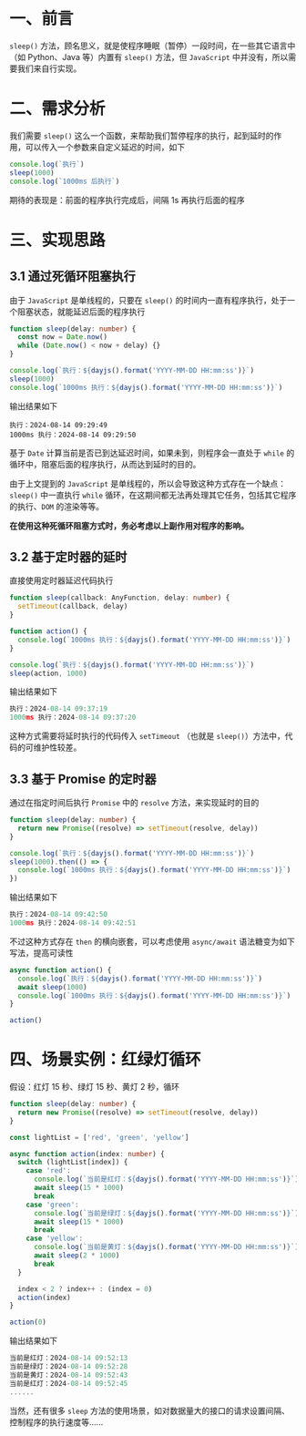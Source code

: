 # 一、前言

`sleep()` 方法，顾名思义，就是使程序睡眠（暂停）一段时间，在一些其它语言中（如 Python、Java 等）内置有 `sleep()` 方法，但 `JavaScript` 中并没有，所以需要我们来自行实现。

# 二、需求分析

我们需要 `sleep()` 这么一个函数，来帮助我们暂停程序的执行，起到延时的作用，可以传入一个参数来自定义延迟的时间，如下

```typescript
console.log(`执行`)
sleep(1000)
console.log(`1000ms 后执行`)
```

期待的表现是：前面的程序执行完成后，间隔 1s 再执行后面的程序

# 三、实现思路

## 3.1 通过死循环阻塞执行

由于 `JavaScript` 是单线程的，只要在 `sleep()` 的时间内一直有程序执行，处于一个阻塞状态，就能延迟后面的程序执行

```typescript
function sleep(delay: number) {
  const now = Date.now()
  while (Date.now() < now + delay) {}
}

console.log(`执行：${dayjs().format('YYYY-MM-DD HH:mm:ss')}`)
sleep(1000)
console.log(`1000ms 执行：${dayjs().format('YYYY-MM-DD HH:mm:ss')}`)
```

输出结果如下

```ty
执行：2024-08-14 09:29:49
1000ms 执行：2024-08-14 09:29:50
```

基于 `Date` 计算当前是否已到达延迟时间，如果未到，则程序会一直处于 `while` 的循环中，阻塞后面的程序执行，从而达到延时的目的。

由于上文提到的 `JavaScript` 是单线程的，所以会导致这种方式存在一个缺点：`sleep()` 中一直执行 `while` 循环，在这期间都无法再处理其它任务，包括其它程序的执行、`DOM` 的渲染等等。

**在使用这种死循环阻塞方式时，务必考虑以上副作用对程序的影响。**

## 3.2 基于定时器的延时

直接使用定时器延迟代码执行

```typescript
function sleep(callback: AnyFunction, delay: number) {
  setTimeout(callback, delay)
}

function action() {
  console.log(`1000ms 执行：${dayjs().format('YYYY-MM-DD HH:mm:ss')}`)
}

console.log(`执行：${dayjs().format('YYYY-MM-DD HH:mm:ss')}`)
sleep(action, 1000)
```

输出结果如下

```typescript
执行：2024-08-14 09:37:19
1000ms 执行：2024-08-14 09:37:20
```

这种方式需要将延时执行的代码传入 `setTimeout` （也就是 `sleep()`）方法中，代码的可维护性较差。

## 3.3 基于 Promise 的定时器

通过在指定时间后执行 `Promise` 中的 `resolve` 方法，来实现延时的目的

```typescript
function sleep(delay: number) {
  return new Promise((resolve) => setTimeout(resolve, delay))
}

console.log(`执行：${dayjs().format('YYYY-MM-DD HH:mm:ss')}`)
sleep(1000).then(() => {
  console.log(`1000ms 执行：${dayjs().format('YYYY-MM-DD HH:mm:ss')}`)
})
```

输出结果如下

```typescript
执行：2024-08-14 09:42:50
1000ms 执行：2024-08-14 09:42:51
```

不过这种方式存在 `then` 的横向嵌套，可以考虑使用 `async/await` 语法糖变为如下写法，提高可读性

```typescript
async function action() {
  console.log(`执行：${dayjs().format('YYYY-MM-DD HH:mm:ss')}`)
  await sleep(1000)
  console.log(`1000ms 执行：${dayjs().format('YYYY-MM-DD HH:mm:ss')}`)
}

action()
```

# 四、场景实例：红绿灯循环

假设：红灯 15 秒、绿灯 15 秒、黄灯 2 秒，循环

```typescript
function sleep(delay: number) {
  return new Promise((resolve) => setTimeout(resolve, delay))
}

const lightList = ['red', 'green', 'yellow']

async function action(index: number) {
  switch (lightList[index]) {
    case 'red':
      console.log(`当前是红灯：${dayjs().format('YYYY-MM-DD HH:mm:ss')}`)
      await sleep(15 * 1000)
      break
    case 'green':
      console.log(`当前是绿灯：${dayjs().format('YYYY-MM-DD HH:mm:ss')}`)
      await sleep(15 * 1000)
      break
    case 'yellow':
      console.log(`当前是黄灯：${dayjs().format('YYYY-MM-DD HH:mm:ss')}`)
      await sleep(2 * 1000)
      break
  }

  index < 2 ? index++ : (index = 0)
  action(index)
}

action(0)
```

输出结果如下

```typescript
当前是红灯：2024-08-14 09:52:13
当前是绿灯：2024-08-14 09:52:28
当前是黄灯：2024-08-14 09:52:43
当前是红灯：2024-08-14 09:52:45
......
```

当然，还有很多 `sleep` 方法的使用场景，如对数据量大的接口的请求设置间隔、控制程序的执行速度等......
